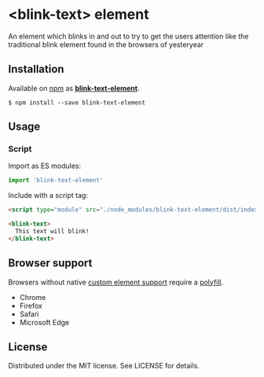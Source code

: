 # &lt;blink-text&gt; element

An element which blinks in and out to try to get the users attention like the traditional blink element found in the browsers of yesteryear

## Installation
Available on [npm](https://www.npmjs.com/) as [**blink-text-element**](https://www.npmjs.com/package/blink-text-element).
```
$ npm install --save blink-text-element
```

## Usage

### Script

Import as ES modules:

```js
import 'blink-text-element'
```

Include with a script tag:

```html
<script type="module" src="./node_modules/blink-text-element/dist/index.js">
```

```html
<blink-text>
  This text will blink!
</blink-text>
```

## Browser support

Browsers without native [custom element support][support] require a [polyfill][].
- Chrome
- Firefox
- Safari
- Microsoft Edge

[support]: https://caniuse.com/custom-elementsv1
[polyfill]: https://github.com/webcomponents/custom-elements

## License

Distributed under the MIT license. See LICENSE for details.